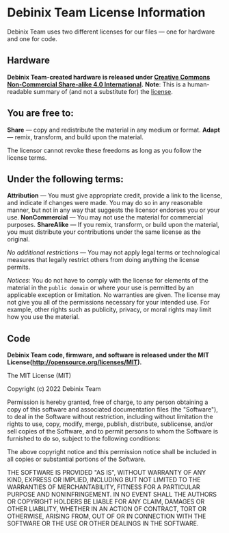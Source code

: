 # Debinix Team License Information

Debinix Team uses two different licenses for our files — one for hardware and one for code.

## Hardware

**Debinix Team-created hardware is released under [Creative Commons Non-Commercial Share-alike 4.0 International](http://creativecommons.org/licenses/by-nc-sa/4.0/).**
**Note**: This is a human-readable summary of (and not a substitute for) the [license](http://creativecommons.org/licenses/by-nc-sa/4.0/legalcode).

## You are free to:

**Share** — copy and redistribute the material in any medium or format.
**Adapt** — remix, transform, and build upon the material.

The licensor cannot revoke these freedoms as long as you follow the license terms.

## Under the following terms:

**Attribution** — You must give appropriate credit, provide a link to the license, and indicate if changes were made. You may do so in any reasonable manner, but not in any way that suggests the licensor endorses you or your use.
**NonCommercial** — You may not use the material for commercial purposes.
**ShareAlike** — If you remix, transform, or build upon the material, you must distribute your contributions under the same license as the original.

*No additional restrictions* — You may not apply legal terms or technological measures that legally restrict others from doing anything the license permits.

*Notices*:
You do not have to comply with the license for elements of the material in the `public domain` or where your use is permitted by an applicable exception or limitation.
No warranties are given. The license may not give you all of the permissions necessary for your intended use. For example, other rights such as publicity, privacy, or moral rights may limit how you use the material.


## Code

**Debinix Team code, firmware, and software is released under the MIT License(http://opensource.org/licenses/MIT).**

The MIT License (MIT)

Copyright (c) 2022 Debinix Team

Permission is hereby granted, free of charge, to any person obtaining a copy
of this software and associated documentation files (the "Software"), to deal
in the Software without restriction, including without limitation the rights
to use, copy, modify, merge, publish, distribute, sublicense, and/or sell
copies of the Software, and to permit persons to whom the Software is
furnished to do so, subject to the following conditions:

The above copyright notice and this permission notice shall be included in all
copies or substantial portions of the Software.

THE SOFTWARE IS PROVIDED "AS IS", WITHOUT WARRANTY OF ANY KIND, EXPRESS OR
IMPLIED, INCLUDING BUT NOT LIMITED TO THE WARRANTIES OF MERCHANTABILITY,
FITNESS FOR A PARTICULAR PURPOSE AND NONINFRINGEMENT. IN NO EVENT SHALL THE
AUTHORS OR COPYRIGHT HOLDERS BE LIABLE FOR ANY CLAIM, DAMAGES OR OTHER
LIABILITY, WHETHER IN AN ACTION OF CONTRACT, TORT OR OTHERWISE, ARISING FROM,
OUT OF OR IN CONNECTION WITH THE SOFTWARE OR THE USE OR OTHER DEALINGS IN THE
SOFTWARE.